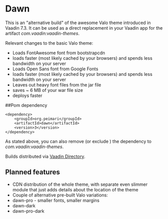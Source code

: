 # Dawn

This is an "alternative build" of the awesome Valo theme introduced in Vaadin 7.3. It can be used as a direct replacement in your Vaadin app for the artifact *com.vaadin:vaadin-themes*.

Relevant changes to the basic Valo theme:

 * Loads FontAwesome font from bootstrapcdn
  * loads faster (most likely cached by your browsers) and spends less bandwidth on your server
 * Loads Open Sans font from Google Fonts
  * loads faster (most likely cached by your browsers) and spends less bandwidth on your server
 * Leaves out heavy font files from the jar file
  * saves ~ 6 MB of your war file size
  * deploys faster

##Pom dependency

```
<dependency>
    <groupId>org.peimari</groupId>
    <artifactId>dawn</artifactId>
    <version>3</version>
</dependency>
```

As stated above, you can also remove (or exclude ) the dependency to *com.vaadin:vaadin-themes*.

Builds distributed via [Vaadin Directory](https://vaadin.com/directory).

## Planned features

 * CDN distribution of the whole theme, with separate even slimmer module that just adds details about the location of the theme
 * Couple of alternative pre-built Valo variations:
  * dawn-pro - smaller fonts, smaller margins
  * dawn-dark
  * dawn-pro-dark

